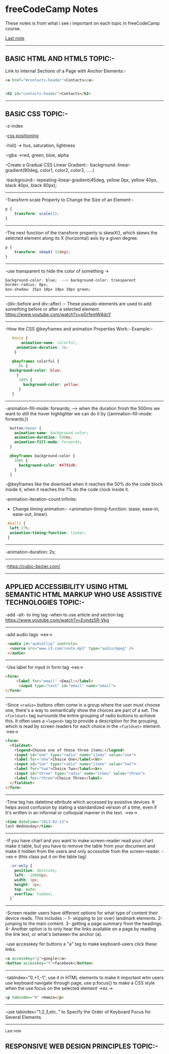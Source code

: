 # freeCodeCamp Notes

These notes is from what i see i important on each topic in freeCodeCamp course.

<a href="#lastNote">Last note</a>

___

## BASIC HTML AND HTML5 TOPIC:-

Link to Internal Sections of a Page with Anchor Elements:-

```html
<a href="#contacts-header">Contacts</a>


<h2 id="contacts-header">Contacts</h2>

```

___

## BASIC CSS TOPIC:-

-z-index

-[css positioning](https://www.youtube.com/watch?v=jx5jmI0UlXU)

-hsl() -> hus, saturation, lightness

-rgba ->red, green, blue, alpha

-Create a Gradual CSS Linear Gradient:- background: linear-gradient(90deg, color1, color2, color3, .....)

-background:- repeating-linear-gradient(45deg, yellow 0px, yellow 40px, black 40px, black 80px);

___

-Transform scale Property to Change the Size of an Element:-

```css
p {
    transform: scale(2);
}
```

___

-The next function of the transform property is skewX(), which skews the selected element along its X (horizontal) axis by a given degree.

```css
p {
    transform: skewX(-32deg);
}
```

___

-use transparent to hide the color of something ->

```css
background-color: blue;  --> background-color: transparent
border-radius: 0px;
box-shadow: 25px 10px 10px 10px green;
```

___

-(div::before and div::after) :- These pseudo-elements are used to add something before or after a selected element.
<https://www.youtube.com/watch?v=pGrfemW4dcY>

___

-How the CSS @keyframes and animation Properties Work:-
  Example:-

```css
   #anim {
       animation-name: colorful;
     animation-duration: 3s;
    }
```

```css
   @keyframes colorful {
      0% {
  background-color: blue;
     }
      100% {
        background-color: yellow;
      }
   }
```

___

-animation-fill-mode: forwards; --> when the duration finish the 500ms we want to still the hover highlighter we can do it by ((animation-fill-mode: forwards;))

```css
  button:hover {
    animation-name: background-color;
    animation-duration: 500ms;
    animation-fill-mode: forwards;
  }
```

```css
  @keyframes background-color {
    100% {
      background-color: #4791d0;
    }
  }
```

-@keyframes like the download when it reaches the 50% do the code block inside it, when it reaches the 1% do the code clock inside it.

-animation-iteration-count:infinite;

- Change timing animation:- <animation-timing-function: (ease, ease-in, ease-out, linear).

```css
 #ball1 {
  left:27%;
  animation-timing-function: linear;
 }
```

___

-animation-duration: 2s;

___

-<https://cubic-bezier.com/>

___

## APPLIED ACCESSIBILITY USING HTML SEMANTIC HTML MARKUP WHO USE ASSISTIVE TECHNOLOGIES TOPIC:-


-add -alt- to img tag
-when to use article and section tag
<https://www.youtube.com/watch?v=Eyndz5R-Vkg>

___

-add audio tags ->ex->

```html
 <audio id="audioClip" controls>
  <source src="www.s3.com/route.mp3" type="audio/mpeg" />
 </audio>
 ```

___

 -Use label for input in form tag ->ex->

```html
<form>
     <label for="email" >Email:</label>
      <input type="text" id="email" name="email">
</form>
```

___

-Since ```<radio>``` buttons often come in a group where the user must choose one, there's a way to semantically show the choices are part of a set.
The ```<fieldset>``` tag surrounds the entire grouping of radio buttons to achieve this. It often uses a ```<legend>``` tag to provide a description for the grouping, which is read by screen readers for each choice in the ```<fieldset>``` element. ->ex->

```html
<form>
  <fieldset>
    <legend>Choose one of these three items:</legend>
    <input id="one" type="radio" name="items" value="one">
    <label for="one">Choice One</label><br>
    <input id="two" type="radio" name="items" value="two">
    <label for="two">Choice Two</label><br>
    <input id="three" type="radio" name="items" value="three">
    <label for="three">Choice Three</label>
  </fieldset>
</form>
```

___

-Time tag has datetime attribute which  accessed by assistive devices.
It helps avoid confusion by stating a standardized version of a time, even if it's written in an informal or colloquial manner in the text.
->ex->

```html
<time datetime="2013-02-13">
last Wednesday</time>
```

___

-If you have chart and you want to make screen-reader read your chart make it table, but you have to remove the table from your document and make it hidden from the users and only accessible from the screen-reader. ->ex->
(this class put it on the table tag)

```css
  .sr-only {
    position: absolute;
    left: -10000px;
    width: 1px;
    height: 1px;
    top: auto;
    overflow: hidden;
  }`
```

___

-Screen reader users have different options for what type of content their device reads. This includes :- 1- skipping to (or over) landmark elements. 
  2- jumping to the main content. 
  3- getting a page summary from the headings. 
  4- Another option is to only hear the links available on a page.by reading the link text, or what's between the anchor (a).

-use accesskey for buttons a "a" tag to make keyboard-users click these links.

```html
<a accesskey="g">google</a>
<button accesskey="f">facebook</button>
```

___

-tabIndex="0,+1,-1", use it in HTML elements to make it important whn users use keyboard navigate through page, use p:focus{} to make  a CSS style when the use focus on the selected element ->ex.->

```html
<p tabindex="0" >Hamza</p>
```

___


-use tabindex="1,2,3,etc.." to Specify the Order of Keyboard Focus for Several Elements.

___
<small id="lastNote"> Last note </small>

## RESPONSIVE WEB DESIGN PRINCIPLES TOPIC:-